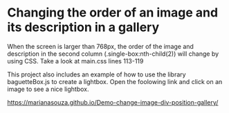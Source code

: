 # Changing the order of an image and its description in a gallery

When the screen is larger than 768px, the order of the image and description in the second column (.single-box:nth-child(2)) will change by using CSS. Take a look at main.css lines 113-119

This project also includes an example of how to use the library baguetteBox.js to create a lightbox. Open the foolowing link and click on an image to see a nice lightbox.

https://marianasouza.github.io/Demo-change-image-div-position-gallery/
